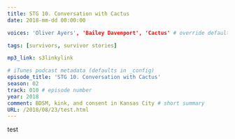 ```yaml
---
title: STG 10. Conversation with Cactus
date: 2018-mm-dd 00:00:00

voices: 'Oliver Ayers', 'Bailey Davenport', 'Cactus' # override default (which is just Oliver and Bailey) - delete line if just us

tags: [survivors, survivor stories]

mp3_link: s3linkylink

# iTunes podcast metadata (defaults in _config)
episode_title: 'STG 10. Conversation with Cactus'
season: 02
track: 010 # episode number
year: 2018
comment: BDSM, kink, and consent in Kansas City # short summary
URL: /2018/08/23/test.html
---
```


test
